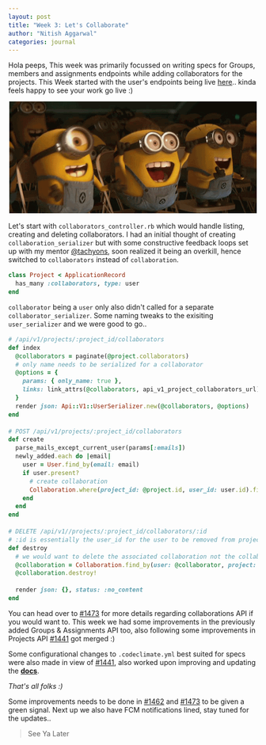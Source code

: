 ```yaml
---
layout: post
title: "Week 3: Let's Collaborate"
author: "Nitish Aggarwal"
categories: journal
---
```


Hola peeps, This week was primarily focussed on writing specs for Groups, members and assignments endpoints while adding collaborators for the projects. This Week started with the user's endpoints being live [here](https://circuitverse.org/api/v1/users).. kinda feels happy to see your work go live :)

<p align="center">
	<img src="../assets/img/happy_minions.gif">
</p>

Let's start with `collaborators_controller.rb` which would handle listing, creating and deleting collaborators. I had an initial thought of creating `collaboration_serializer` but with some constructive feedback loops set up with my mentor [@tachyons](https://github.com/tachyons/), soon realized it being an overkill, hence switched to `collaborators` instead of `collaboration`.

```ruby
class Project < ApplicationRecord
  has_many :collaborators, type: user
end
```

`collaborator` being a `user` only also didn't called for a separate `collaborator_serializer`. Some naming tweaks to the exisiting `user_serializer` and we were good to go..

```ruby
# /api/v1/projects/:project_id/collaborators
def index
  @collaborators = paginate(@project.collaborators)
  # only name needs to be serialized for a collaborator
  @options = {
    params: { only_name: true },
    links: link_attrs(@collaborators, api_v1_project_collaborators_url)
  }
  render json: Api::V1::UserSerializer.new(@collaborators, @options)
end

# POST /api/v1/projects/:project_id/collaborators
def create
  parse_mails_except_current_user(params[:emails])
  newly_added.each do |email|
    user = User.find_by(email: email)
    if user.present?
      # create collaboration
      Collaboration.where(project_id: @project.id, user_id: user.id).first_or_create
    end
  end
end

# DELETE /api/v1//projects/:project_id/collaborators/:id
# :id is essentially the user_id for the user to be removed from project
def destroy
  # we would want to delete the associated collaboration not the collaborator obviously
  @collaboration = Collaboration.find_by(user: @collaborator, project: @project)
  @collaboration.destroy!

  render json: {}, status: :no_content
end
```

You can head over to [#1473](https://github.com/CircuitVerse/CircuitVerse/pull/1473) for more details regarding collaborations API if you would want to. This week we had some improvements in the previously added Groups & Assignments API too, also following some improvements in Projects API [#1441](https://github.com/CircuitVerse/CircuitVerse/pull/1441) got merged :)

Some configurational changes to `.codeclimate.yml` best suited for specs were also made in view of [#1441](https://github.com/CircuitVerse/CircuitVerse/pull/1441), also worked upon improving and updating the [**docs**](https://nitish145.github.io/slate/).

_That's all folks :)_

Some improvements needs to be done in [#1462](https://github.com/CircuitVerse/CircuitVerse/pull/1462) and [#1473](https://github.com/CircuitVerse/CircuitVerse/pull/1473) to be given a green signal. Next up we also have FCM notifications lined, stay tuned for the updates..

> See Ya Later
